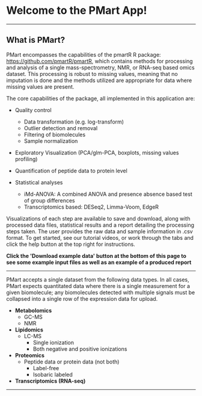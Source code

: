 # Welcome to the PMart App!

***

## What is PMart?

PMart encompasses the capabilities of the pmartR R package: https://github.com/pmartR/pmartR, which contains methods for processing and analysis of a single mass-spectrometry, NMR, or RNA-seq based omics dataset. This processing is robust to missing values, meaning that no imputation is done and the methods utilized are appropriate for data where missing values are present.

The core capabilities of the package, all implemented in this application are:

- Quality control
  - Data transformation (e.g. log-transform)
  - Outlier detection and removal
  - Filtering of biomolecules
  - Sample normalization

- Exploratory Visualization (PCA/glm-PCA, boxplots, missing values profiling)
  
- Quantification of peptide data to protein level

- Statistical analyses
  - iMd-ANOVA:  A combined ANOVA and presence absence based test of group differences
  - Transcriptomics based:  DESeq2, Limma-Voom, EdgeR

Visualizations of each step are available to save and download, along with processed data files, statistical results and a report detailing the processing steps taken.  The user provides the raw data and sample information in .csv format.  To get started, see our tutorial videos, or work through the tabs and click the help button at the top right for instructions.

**Click the 'Download example data' button at the bottom of this page to see some example input files as well as an example of a produced report**

***

PMart accepts a single dataset from the following data types. In all cases, PMart expects quantitated data where there is a single  measurement for a given biomolecule; any biomolecules detected with multiple signals must be collapsed into a single row of the expression data for upload.

* **Metabolomics**
    * GC-MS
    * NMR
* **Lipidomics**
    * LC-MS 
      * Single ionization
      * Both negative and positive ionizations
* **Proteomics**
    *	Peptide data or protein data (not both)
        * Label-free
        * Isobaric labeled
* **Transcriptomics (RNA-seq)**
        
***
